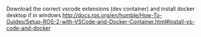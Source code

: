 Download the correct vscode extensions (dev container) and install docker desktop if in windows
http://docs.ros.org/en/humble/How-To-Guides/Setup-ROS-2-with-VSCode-and-Docker-Container.html#install-vs-code-and-docker
